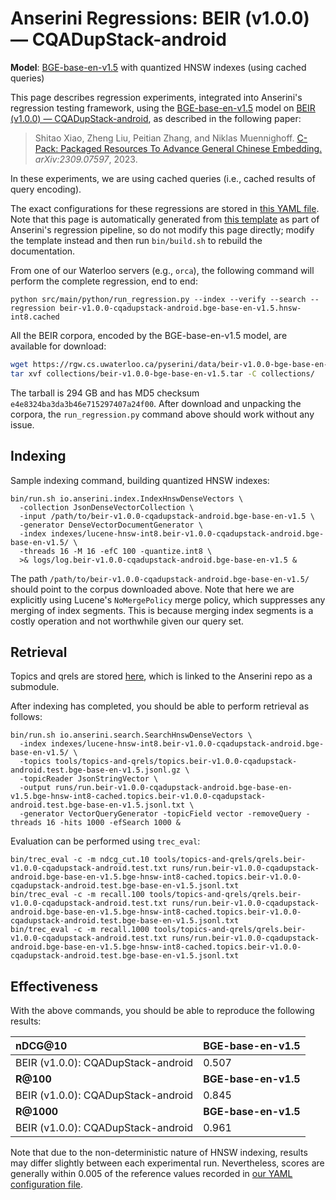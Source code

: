# Anserini Regressions: BEIR (v1.0.0) &mdash; CQADupStack-android

**Model**: [BGE-base-en-v1.5](https://huggingface.co/BAAI/bge-base-en-v1.5) with quantized HNSW indexes (using cached queries)

This page describes regression experiments, integrated into Anserini's regression testing framework, using the [BGE-base-en-v1.5](https://huggingface.co/BAAI/bge-base-en-v1.5) model on [BEIR (v1.0.0) &mdash; CQADupStack-android](http://beir.ai/), as described in the following paper:

> Shitao Xiao, Zheng Liu, Peitian Zhang, and Niklas Muennighoff. [C-Pack: Packaged Resources To Advance General Chinese Embedding.](https://arxiv.org/abs/2309.07597) _arXiv:2309.07597_, 2023.

In these experiments, we are using cached queries (i.e., cached results of query encoding).

The exact configurations for these regressions are stored in [this YAML file](../../src/main/resources/regression/beir-v1.0.0-cqadupstack-android.bge-base-en-v1.5.hnsw-int8.cached.yaml).
Note that this page is automatically generated from [this template](../../src/main/resources/docgen/templates/beir-v1.0.0-cqadupstack-android.bge-base-en-v1.5.hnsw-int8.cached.template) as part of Anserini's regression pipeline, so do not modify this page directly; modify the template instead and then run `bin/build.sh` to rebuild the documentation.

From one of our Waterloo servers (e.g., `orca`), the following command will perform the complete regression, end to end:

```
python src/main/python/run_regression.py --index --verify --search --regression beir-v1.0.0-cqadupstack-android.bge-base-en-v1.5.hnsw-int8.cached
```

All the BEIR corpora, encoded by the BGE-base-en-v1.5 model, are available for download:

```bash
wget https://rgw.cs.uwaterloo.ca/pyserini/data/beir-v1.0.0-bge-base-en-v1.5.tar -P collections/
tar xvf collections/beir-v1.0.0-bge-base-en-v1.5.tar -C collections/
```

The tarball is 294 GB and has MD5 checksum `e4e8324ba3da3b46e715297407a24f00`.
After download and unpacking the corpora, the `run_regression.py` command above should work without any issue.

## Indexing

Sample indexing command, building quantized HNSW indexes:

```
bin/run.sh io.anserini.index.IndexHnswDenseVectors \
  -collection JsonDenseVectorCollection \
  -input /path/to/beir-v1.0.0-cqadupstack-android.bge-base-en-v1.5 \
  -generator DenseVectorDocumentGenerator \
  -index indexes/lucene-hnsw-int8.beir-v1.0.0-cqadupstack-android.bge-base-en-v1.5/ \
  -threads 16 -M 16 -efC 100 -quantize.int8 \
  >& logs/log.beir-v1.0.0-cqadupstack-android.bge-base-en-v1.5 &
```

The path `/path/to/beir-v1.0.0-cqadupstack-android.bge-base-en-v1.5/` should point to the corpus downloaded above.
Note that here we are explicitly using Lucene's `NoMergePolicy` merge policy, which suppresses any merging of index segments.
This is because merging index segments is a costly operation and not worthwhile given our query set.

## Retrieval

Topics and qrels are stored [here](https://github.com/castorini/anserini-tools/tree/master/topics-and-qrels), which is linked to the Anserini repo as a submodule.

After indexing has completed, you should be able to perform retrieval as follows:

```
bin/run.sh io.anserini.search.SearchHnswDenseVectors \
  -index indexes/lucene-hnsw-int8.beir-v1.0.0-cqadupstack-android.bge-base-en-v1.5/ \
  -topics tools/topics-and-qrels/topics.beir-v1.0.0-cqadupstack-android.test.bge-base-en-v1.5.jsonl.gz \
  -topicReader JsonStringVector \
  -output runs/run.beir-v1.0.0-cqadupstack-android.bge-base-en-v1.5.bge-hnsw-int8-cached.topics.beir-v1.0.0-cqadupstack-android.test.bge-base-en-v1.5.jsonl.txt \
  -generator VectorQueryGenerator -topicField vector -removeQuery -threads 16 -hits 1000 -efSearch 1000 &
```

Evaluation can be performed using `trec_eval`:

```
bin/trec_eval -c -m ndcg_cut.10 tools/topics-and-qrels/qrels.beir-v1.0.0-cqadupstack-android.test.txt runs/run.beir-v1.0.0-cqadupstack-android.bge-base-en-v1.5.bge-hnsw-int8-cached.topics.beir-v1.0.0-cqadupstack-android.test.bge-base-en-v1.5.jsonl.txt
bin/trec_eval -c -m recall.100 tools/topics-and-qrels/qrels.beir-v1.0.0-cqadupstack-android.test.txt runs/run.beir-v1.0.0-cqadupstack-android.bge-base-en-v1.5.bge-hnsw-int8-cached.topics.beir-v1.0.0-cqadupstack-android.test.bge-base-en-v1.5.jsonl.txt
bin/trec_eval -c -m recall.1000 tools/topics-and-qrels/qrels.beir-v1.0.0-cqadupstack-android.test.txt runs/run.beir-v1.0.0-cqadupstack-android.bge-base-en-v1.5.bge-hnsw-int8-cached.topics.beir-v1.0.0-cqadupstack-android.test.bge-base-en-v1.5.jsonl.txt
```

## Effectiveness

With the above commands, you should be able to reproduce the following results:

| **nDCG@10**                                                                                                  | **BGE-base-en-v1.5**|
|:-------------------------------------------------------------------------------------------------------------|-----------|
| BEIR (v1.0.0): CQADupStack-android                                                                           | 0.507     |
| **R@100**                                                                                                    | **BGE-base-en-v1.5**|
| BEIR (v1.0.0): CQADupStack-android                                                                           | 0.845     |
| **R@1000**                                                                                                   | **BGE-base-en-v1.5**|
| BEIR (v1.0.0): CQADupStack-android                                                                           | 0.961     |

Note that due to the non-deterministic nature of HNSW indexing, results may differ slightly between each experimental run.
Nevertheless, scores are generally within 0.005 of the reference values recorded in [our YAML configuration file](../../src/main/resources/regression/beir-v1.0.0-cqadupstack-android.bge-base-en-v1.5.hnsw-int8.cached.yaml).
